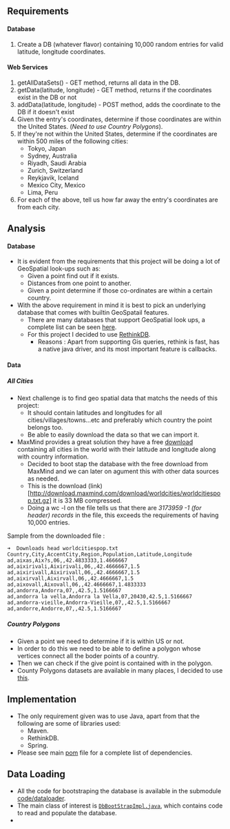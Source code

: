 ## Requirements

#### Database
1. Create a DB (whatever flavor) containing 10,000 random entries for valid latitude, longitude coordinates. 

#### Web Services

1. getAllDataSets() - GET method, returns all data in the DB.
1. getData(latitude, longitude) - GET method, returns if the coordinates exist in the DB or not
1. addData(latitude, longitude) - POST method, adds the coordinate to the DB if it doesn't exist
1. Given the entry's coordinates, determine if those coordinates are within the United States. (*Need to use Country Polygons*).
1. If they're not within the United States, determine if the coordinates are within 500 miles of the following cities:
	* Tokyo, Japan
	* Sydney, Australia
	* Riyadh, Saudi Arabia
	* Zurich, Switzerland
	* Reykjavik, Iceland
	* Mexico City, Mexico
	* Lima, Peru
1. For each of the above, tell us how far away the entry's coordinates are from each city.


## Analysis

#### Database
* It is evident from the requirements that this project will be doing a lot of GeoSpatial look-ups such as:
	* Given a point find out if it exists.
	* Distances from one point to another.
	* Given a point determine if those co-ordinates are within a certain country.
* With the above requirement in mind it is best to pick an underlying database that comes with builtin GeoSpatail features.
	* There are many databases that support GeoSpatial look ups, a complete list can be seen [here](https://en.wikipedia.org/wiki/Spatial_database).
	* For this project I decided to use [RethinkDB](http://rethinkdb.com/).
		* Reasons : Apart from supporting Gis queries, rethink is fast, has a native java driver, and its most important feature is callbacks. 	
		
#### Data

##### All Cities
* Next challenge is to find geo spatial data that matchs the needs of this project:
	* It should contain latitudes and longitudes for all cities/villages/towns...etc and preferably which country the point belongs too.
	* Be able to easily download the data so that we can import it.
* MaxMind provides a great solution they have a free [download](https://www.maxmind.com/en/free-world-cities-database) containing all cities in the world with their latitude and longitude along with country information.
	* Decided to boot stap the database with the free download from MaxMind and we can later on agument this with other data sources as needed.
	* This is the download (link)[http://download.maxmind.com/download/worldcities/worldcitiespop.txt.gz] it is 33 MB compressed.
	* Doing a wc -l on the file tells us that there are *3173959 -1 (for header) records* in the file, this exceeds the requirements of having 10,000 entries.

Sample from the downloaded file :
```
➜  Downloads head worldcitiespop.txt 
Country,City,AccentCity,Region,Population,Latitude,Longitude
ad,aixas,Aix?s,06,,42.4833333,1.4666667
ad,aixirivali,Aixirivali,06,,42.4666667,1.5
ad,aixirivall,Aixirivall,06,,42.4666667,1.5
ad,aixirvall,Aixirvall,06,,42.4666667,1.5
ad,aixovall,Aixovall,06,,42.4666667,1.4833333
ad,andorra,Andorra,07,,42.5,1.5166667
ad,andorra la vella,Andorra la Vella,07,20430,42.5,1.5166667
ad,andorra-vieille,Andorra-Vieille,07,,42.5,1.5166667
ad,andorre,Andorre,07,,42.5,1.5166667
```

##### Country Polygons
* Given a point we need to determine if it is within US or not.
* In order to do this we need to be able to define a polygon whose vertices connect all the boder points of a country.
* Then we can check if the give point is contained with in the polygon.
* County Polygons datasets are available in many places, I decided to use [this](https://github.com/datasets/geo-countries).

## Implementation

* The only requirement given was to use Java, apart from that the following are some of libraries used: 
	* Maven.
	* RethinkDB.
	* Spring.
* Please see main [pom](https://github.com/devender/puretawny/blob/master/code/pom.xml) file for a complete list of dependencies.


## Data Loading

* All the code for bootstraping the database is available in the submodule [code/dataloader](https://github.com/devender/puretawny/tree/master/code/dataLoader).
* The main class of interest is [```DbBootStrapImpl.java```](https://github.com/devender/puretawny/blob/master/code/dataLoader/src/main/java/com/gdr/puretawny/dataLoader/impl/DbBootStrapImpl.java), which contains code to read and populate the database.
* 


